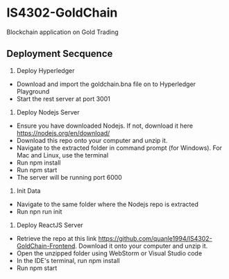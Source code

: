 # IS4302-GoldChain
Blockchain application on Gold Trading

## Deployment Secquence
1. Deploy Hyperledger
- Download and import the goldchain.bna file on to Hyperledger Playground
- Start the rest server at port 3001
1. Deploy Nodejs Server
- Ensure you have downloaded Nodejs. If not, download it here https://nodejs.org/en/download/
- Download this repo onto your computer and unzip it.
- Navigate to the extracted folder in command prompt (for Windows). For Mac and Linux, use the terminal
- Run npm install
- Run npm start
- The server will be running port 6000
1. Init Data
- Navigate to the same folder where the Nodejs repo is extracted
- Run npn run init
1. Deploy ReactJS Server
- Retrieve the repo at this link https://github.com/quanle1994/IS4302-GoldChain-Frontend. Download it onto your computer and unzip it.
- Open the unzipped folder using WebStorm or Visual Studio code
- In the IDE's terminal, run npm install
- Run npm start